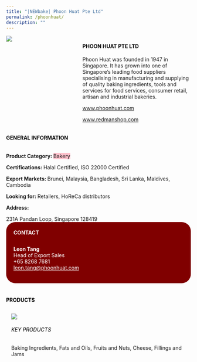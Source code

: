 ```yaml
---
title: "|NEWbake| Phoon Huat Pte Ltd"
permalink: /phoonhuat/
description: ""
---
```

<head>
	<div class="flex-paragraph">
		<!--hi there! this is a comment and will provide you with instructional guides-->
		<!--insert booth number here!-->
		<p style="text-transform: uppercase"></p></div>
			<div class="flex-container" style="display: flex; flex-wrap: wrap;">
				<!--insert DOWNLOAD link of company logo between the " marks!-->
			<div class="card sgds" style="flex: 1 1 40%; display: block;"><img src="https://drive.google.com/uc?export=download&id=1e-3QMPce83_WYJ6xV_yM-3bGYAwc_7db"></div>
	<div class="card-sgds" style="flex: 1 1 58%; display: block; margin-left: 3px">
		<h4 style="text-transform: uppercase; color: black;"><!--insert the exhibitor's name between the <b> tags here--><b>Phoon Huat Pte Ltd</b></h4><!--insert the exhibitor's description between the <p> tags here-->
		<p>Phoon Huat was founded in 1947 in Singapore. It has grown into one
of Singapore’s leading food suppliers specialising in manufacturing
and supplying of quality baking ingredients, tools and services for
food services, consumer retail, artisan and industrial bakeries.</p>
		<!--insert the exhibitor's website link, making sure there is "https:// www." present please. make sure the entire https link goes in between the " marks-->
		<p><a href="www.phoonhuat.com" target="_blank"><!--insert the www website link here (no need for https)-->www.phoonhuat.com</a></p>
		<p><a href="www.redmanshop.com" target="_blank"><!--insert the www website link here (no need for https)-->www.redmanshop.com</a></p>
	</div>
</div>
</head>

<body>
	<h4 style="text-transform: uppercase; color: black;"><b>General Information</b></h4>
		<div class="flex-container" style="display: flex; flex-wrap: wrap;">
			<div class="card sgds" style="flex: 1 1 65%; display: block; align-self: stretch">
			<div class="flex-paragraph">
			<p><b>Product Category: </b><span style=" background-color: pink; border-radius: 10 px;"><!--insert the exhibitor's pdt cat between the <p> tags here-->Bakery</span></p> 
				<p><b>Certifications: </b><!--insert all the exhibitor's certifications between the </b> and </p> here-->Halal Certified, ISO 22000 Certified</p>
			<p><b>Export Markets: </b><!--insert all the exhibitor's export markets between the </b> and </p> here-->Brunei, Malaysia, Bangladesh, Sri Lanka, Maldives, Cambodia</p>
			<p style="margin-bottom: 10px;"><b>Looking for: </b><!--insert all the exhibitor's potential business partners between the </b> and </p> here-->Retailers, HoReCa distributors</p><p><b>Address: </b><!--insert all the exhibitor's address the </b> and </p> here--></p> 231A Pandan Loop, Singapore 128419
			</div>
		</div>
		<div class="card sgds" style="flex: 1 1 35%; padding: 10px; display: block; background-color: maroon; border-radius: 25px; align-self: center;">
		<h4 style="color: white; margin-top: 10px; margin-left: 10px;">CONTACT</h4>
		<div class="flex-paragraph">
			<!--replace with exhibitor's: -->
			<p style="padding: 10px; color: white;"><b><!-- POC name-->Leon Tang</b><br><!-- designation-->Head of Export Sales<br><!--contact number-->+65 8268 7681<br><!-- for linking purposes, insert their email after "mailto:"...--><a href="leon.tang@phoonhuat.com" style="color: white;"><!--...and also include the display email before </a> here-->leon.tang@phoonhuat.com</a></p>
		</div>
			</div>
		</div>
	<br>
		<h4 style="text-transform: uppercase; color: black;"><b>products</b></h4>
<div style="display: flex; flex-wrap: wrap;">
  <div class="card sgds" style="flex: 1 1 47%; margin: 10px; display: block;"><!--insert the exhibitor's DOWNLOAD image for product between the " marks here-->
	<div class="flex-image" style="display: block;"><img src="https://drive.google.com/uc?export=download&id=1yJDx1zZPz4kSxaKzj3llr6CUL02io1KV"></div>
	<div class="flex-paragraph">
		<h6 style="text-transform: uppercase; color: black;"><!--insert product name before </h6> and product description after <p>-->Key Products</h6>
Baking Ingredients, Fats and Oils, Fruits and Nuts, Cheese, Fillings
and Jams


</p></div>